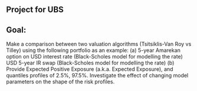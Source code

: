 ## Project for UBS
## Goal:
Make a comparison between two valuation algorithms (Tsitsiklis-Van Roy vs Tilley) using the following portfolio as an example:
(a) 5-year Amarekan option on USD interest rate (Black-Scholes model for modelling the rate)
USD 5-year IR swap (Black-Scholes model for modelling the rate)
(b) Provide Expected Positive Exposure (a.k.a. Expected Exposure), and quantiles profiles of 2.5%, 97.5%. Investigate the effect of changing model parameters on the shape of the risk profiles.

